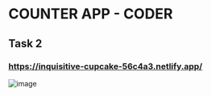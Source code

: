 # COUNTER APP - COD<H>ER
## Task 2
### https://inquisitive-cupcake-56c4a3.netlify.app/
![image](https://user-images.githubusercontent.com/56963461/177638394-fc3d9cc2-04de-46c7-be21-09266bf36572.png)
